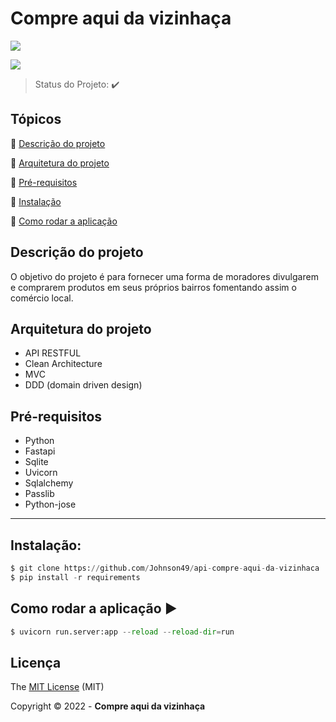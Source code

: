 <h1 lign="center" > Compre aqui da vizinhaça </h1>

<p lign="center">
 <img src="https://camo.githubusercontent.com/459f141bd5e24c179a0e2dd49691e290ed5c5d4b4cb97767daee7cfaf6e31121/687474703a2f2f696d672e736869656c64732e696f2f7374617469632f76313f6c6162656c3d535441545553266d6573736167653d434f4e434c5549444f26636f6c6f723d475245454e267374796c653d666f722d7468652d6261646765"/>
</p>
<p lign="center">
 <img src="https://img.shields.io/badge/license-MIT-green"/>
</p>



> Status do Projeto: :heavy_check_mark: 

## Tópicos 

:small_blue_diamond: [Descrição do projeto](#descrição-do-projeto)

:small_blue_diamond: [ Arquitetura do projeto](#arquitetura-do-projeto)

:small_blue_diamond: [Pré-requisitos](#pré-requisitos)

:small_blue_diamond: [Instalação](#instalação)

:small_blue_diamond: [Como rodar a aplicação](#como-rodar-a-aplicação)


## Descrição do projeto

O objetivo do projeto é para fornecer uma forma de moradores divulgarem e comprarem produtos em seus próprios bairros fomentando assim o comércio local.




## Arquitetura do projeto

* API RESTFUL
* Clean Architecture 
* MVC
* DDD (domain driven design)


## Pré-requisitos

* Python 
* Fastapi
* Sqlite
* Uvicorn
* Sqlalchemy
* Passlib
* Python-jose
***
## Instalação: 

```python
$ git clone https://github.com/Johnson49/api-compre-aqui-da-vizinhaca
$ pip install -r requirements
```  

## Como rodar a aplicação :arrow_forward:
```python
$ uvicorn run.server:app --reload --reload-dir=run
```

## Licença

The [MIT License]() (MIT)

Copyright :copyright: 2022 - **Compre aqui da vizinhaça**
